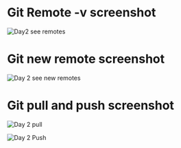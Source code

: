 # Git Remote -v screenshot
![Day2 see remotes](https://user-images.githubusercontent.com/44481619/80926352-a2b42500-8d4b-11ea-87d3-0d78434dabcd.png)
# Git new remote screenshot
![Day 2  see new remotes](https://user-images.githubusercontent.com/44481619/80926356-a8aa0600-8d4b-11ea-99c2-a2881e33bce0.png)
# Git pull and push screenshot
![Day 2 pull](https://user-images.githubusercontent.com/44481619/80926401-e9098400-8d4b-11ea-9f27-5daf7beda42b.png)


![Day 2 Push]()
